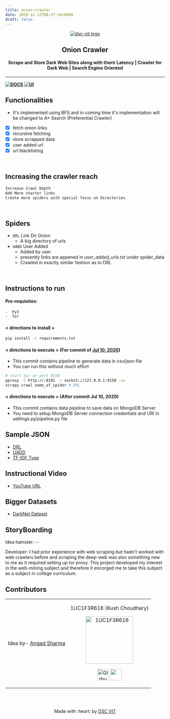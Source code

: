 ```yaml
---
title: onion-crawler
date: 2020-12-12T08:27:16+0000
draft: false
---
```

<p align="center">
<a href="https://dscvit.com">
	<img src="https://user-images.githubusercontent.com/41824020/92394292-e88c5a00-f13e-11ea-94f1-16a6fb4c07d9.png" alt="dsc-vit logo"/>
</a>
	<h2 align="center"> Onion Crawler </h2>
	<h4 align="center"> Scrape and Store Dark Web Sites along with therir Latency | Crawler for Dark Web | Search Engine Oriented <h4>
</p>

---
[![DOCS](https://img.shields.io/badge/Documentation-see%20docs-green?style=flat-square&logo=appveyor)](https://documenter.getpostman.com/view/9118595/TVCiUS16) 
  [![UI ](https://img.shields.io/badge/User%20Interface-Link%20to%20UI-orange?style=flat-square&logo=appveyor)](INSERT_UI_LINK_HERE)


## Functionalities
- It's implemented using BFS and in coming time it's implementation will be changed to A* Search (Preferential Crawler)

- [x] fetch onion links
- [x] recursive fetching
- [x] store scrapped data
- [x] user added url
- [x] url blacklisting

<br>

## Increasing the crawler reach
```txt
Increase Crawl Depth
Add More starter links
Create more spiders with special focus on Directories
```

<br>

## Spiders
- `DRL` Link Dir Onion
	- A big directory of urls
- `UADD` User Added
	- Added by user
	- presently links are appened in _user_added_urls.txt_ under spider_data
	- Crawled in exactly similar fashion as to DRL

	
<br>


## Instructions to run

#### Pre-requisites:
	-  Py3
	-  Tor

#### < directions to install > 
```bash
pip install -r requirements.txt
```

#### < directions to execute > (For commit of [Jul 10, 2020](https://github.com/1UC1F3R616/onion-crawler/commit/75b0cbdabc4b2591e6c75ccf08a9fc127e7a4967))
- This commit contains pipeline to generate data in csv/json file
- You can run this without much effort

```bash
# start tor on port 9150
pproxy -l http://:8181 -r socks5://127.0.0.1:9150 -vv
scrapy crawl name_of_spider # DRL
```

#### < directions to execute > (After commit Jul 10, 2020)
- This commit contains data pipeline to save data on MongoDB Server
- You need to setup MongoDB Server connection credentials and URI in settings.py/pipeline.py file

## Sample JSON
- [DRL](https://github.com/1UC1F3R616/onion-crawler/blob/master/dark_web_scraping/scraped_data_DRL_2020-07-02T00-58-53.json)
- [UADD](https://github.com/1UC1F3R616/onion-crawler/blob/master/dark_web_scraping/scraped_data_UADD_2020-07-02T08-06-50.json)
- [TF-IDF Type](https://github.com/1UC1F3R616/onion-crawler/blob/master/dark_web_scraping/scraped_data.json)

## Instructional Video
- [YouTube URL](https://www.youtube.com/watch?v=AGe3Mh91pNA)

## Bigger Datasets
- [DarkNet Dataset](https://1uc1f3r616.github.io/Dark-Net-Websites-Dataset/)

## StoryBoarding
Idea hamster: --

Developer: I had prior experience with web scraping but hadn't worked with web crawlers before and scraping the deep-web was also something new to me as it required setting up tor proxy. This project developed my interest in the web-mining subject and therefore it encorged me to take this subject as a subject in college curriculum. 

## Contributors

<table>
<tr align="center">

<td>
	
Idea by- [Angad Sharma](https://github.com/L04DB4L4NC3R)

<td>

1UC1F3R616 (Kush Choudhary)

<p align="center">
<img src = "https://miro.medium.com/fit/c/160/160/2*_T9qFh8Bg-Mc6UX8JAMtvg.jpeg" width="150" height="150" alt="1UC1F3R616">
</p>
<p align="center">
<a href = "https://github.com/1UC1F3R616"><img src = "http://www.iconninja.com/files/241/825/211/round-collaboration-social-github-code-circle-network-icon.svg" width="36" height = "36" alt="Github of Kush Choudhary aka 1UC1F3R616"/></a>
<a href = "https://www.linkedin.com/in/kush-choudhary-567b38169/">
<img src = "http://www.iconninja.com/files/863/607/751/network-linkedin-social-connection-circular-circle-media-icon.svg" width="36" height="36"/>
</a>
</p>
</td>

</tr>
  </table>

<br>
<br>

<p align="center">
	Made with :heart: by <a href="https://dscvit.com">DSC VIT</a>
</p>


